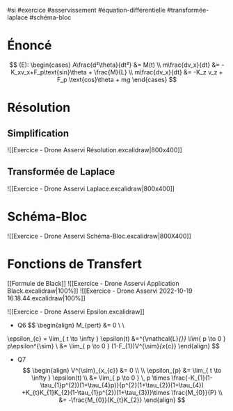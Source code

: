 #si #exercice #asservissement #équation-différentielle #transformée-laplace #schéma-bloc

# Énoncé

$$
(E): \begin{cases}
A\frac{d²\theta}{dt²} &= M(t) \\
m\frac{dv_x}{dt} &= -K_xv_x+F_p\text{sin}\theta + \frac{M}{L} \\
m\frac{dv_x}{dt} &= -K_z v_z + F_p \text{cos}\theta + mg
\end{cases}
$$

# Résolution

## Simplification

![[Exercice - Drone Asservi Résolution.excalidraw|800x400]]

## Transformée de Laplace

![[Exercice - Drone Asservi Laplace.excalidraw|800x400]]
# Schéma-Bloc
![[Exercice - Drone Asservi Schéma-Bloc.excalidraw|800X400]]

# Fonctions de Transfert
[[Formule de Black]]
![[Exercice - Drone Asservi Application Black.excalidraw|100%]]
![[Exercice - Drone Asservi 2022-10-19 16.18.44.excalidraw|100%]]

![[Exercice - Drone Asservi Epsilon.excalidraw]]
- Q6
$$
\begin{align}
M_{pert} &= 0 \\ \\

\epsilon_{c} = \lim_{ t \to \infty } \epsilon(t) &=^{\mathcal{L}_{}} \lim_{ p \to 0 } p\epsilon^{\sim}  \\
&= \lim_{ p \to 0 } (1-F_{1})V^{\sim}_{x_{c}}
\end{align}
$$
- Q7
$$
\begin{align}
V^{\sim}_{x_{c}} &= 0 \\ \\
\epsilon_{p} &= \lim_{ t \to \infty } \epsilon(t)  \\
&= \lim_{ p \to 0 } \, p \times \frac{-K_{1}(1-\tau_{1}p^{2})(1+\tau_{4}p)}{p^{2}(1+\tau_{2})(1+\tau_{4}) +K_{t}K_{1}K_{2}(1-\tau_{1}p^{2})(1+\tau_{3})}\times \frac{M_{0}}{P} \\
&= -\frac{M_{0}}{K_{t}K_{2}}
\end{align}
$$
